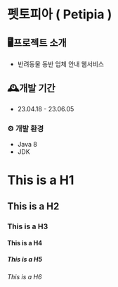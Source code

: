 펫토피아 ( Petipia )
=============
## 🖥️프로젝트 소개
* 반려동물 동반 업체 안내 웹서비스

## 🕰️개발 기간
* 23.04.18 - 23.06.05

### ⚙️ 개발 환경
* Java 8
* JDK 
# This is a H1
## This is a H2
### This is a H3
#### This is a H4
##### This is a H5
###### This is a H6
